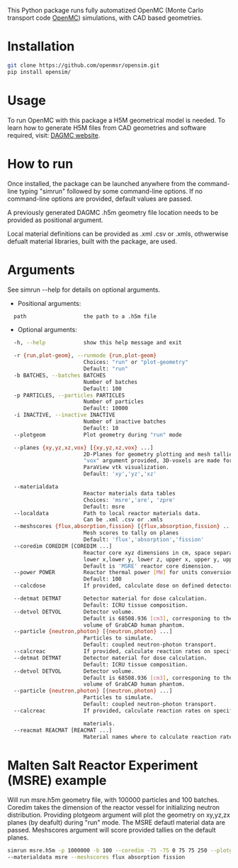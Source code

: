 This Python package runs fully automatized OpenMC (Monte Carlo transport
code [OpenMC](https://github.com/openmc-dev/openmc)) simulations, with CAD based
geometries.

# Installation

```bash
git clone https://github.com/openmsr/opensim.git
pip install opensim/
```

# Usage
To run OpenMC with this package a H5M geometrical model is needed.
To learn how to generate H5M files from CAD geometries and software required,
visit: [DAGMC website](https://svalinn.github.io/DAGMC/).

# How to run

Once installed, the package can be launched anywhere from the command-line typing
"simrun" followed by some command-line options. If no command-line options are
provided, default values are passed.

A previously generated DAGMC .h5m geometry file location needs to be provided as
positional argument.

Local material definitions can be provided as .xml .csv or .xmls, othwerwise
defualt material libraries, built with the package, are used. 

# Arguments
See simrun --help for details on optional arguments.

- Positional arguments:

```bash
  path                  the path to a .h5m file
```

- Optional arguments:
```bash
  -h, --help            show this help message and exit

  -r {run,plot-geom}, --runmode {run,plot-geom}
                        Choices: "run" or "plot-geometry"
                        Default: "run"
  -b BATCHES, --batches BATCHES
                        Number of batches
                        Default: 100
  -p PARTICLES, --particles PARTICLES
                        Number of particles
                        Default: 10000
  -i INACTIVE, --inactive INACTIVE
                        Number of inactive batches
                        Default: 10
  --plotgeom            Plot geometry during "run" mode

  --planes {xy,yz,xz,vox} [{xy,yz,xz,vox} ...]
                        2D-Planes for geometry plotting and mesh tallies. When
                        "vox" argument provided, 3D-voxels are made for
                        ParaView vtk visualization.
                        Default: 'xy','yz','xz'

  --materialdata        
                        Reactor materials data tables
                        Choices: 'msre','are', 'zpre'
                        Default: msre
  --localdata           Path to local reactor materials data.
                        Can be .xml .csv or .xmls
  --meshscores {flux,absorption,fission} [{flux,absorption,fission} ...]
                        Mesh scores to tally on planes
                        Default: 'flux','absorption','fission'
  --coredim COREDIM [COREDIM ...]
                        Reactor core xyz dimensions in cm, space separated, in the order:
                        lower x,lower y, lower z, upper x, upper y, upper z.
                        Default is 'MSRE' reactor core dimension.
  --power POWER         Reactor thermal power [MW] for units conversion.    
                        Default: 100
  --calcdose            If provided, calculate dose on defined detector.

  --detmat DETMAT       Detector material for dose calculation.
                        Default: ICRU tissue composition.
  --detvol DETVOL       Detector volume.
                        Default is 68508.936 [cm3], corresponing to the
                        volume of GrabCAD human phantom.
  --particle {neutron,photon} [{neutron,photon} ...]
                        Particles to simulate.
                        Default: coupled neutron-photon transport.
  --calcreac            If provided, calculate reaction rates on specified
  --detmat DETMAT       Detector material for dose calculation.
                        Default: ICRU tissue composition.
  --detvol DETVOL       Detector volume.
                        Default is 68508.936 [cm3], corresponing to the
                        volume of GrabCAD human phantom.
  --particle {neutron,photon} [{neutron,photon} ...]
                        Particles to simulate.
                        Default: coupled neutron-photon transport.
  --calcreac            If provided, calculate reaction rates on specified

                        materials.
  --reacmat REACMAT [REACMAT ...]
                        Material names where to calculate reaction rates.                  

```
# Malten Salt Reactor Experiment (MSRE) example
Will run msre.h5m geometry file, with 100000 particles and 100 batches. Coredim takes the
dimension of the reactor vessel for initializing neutron distribution. Providing plotgeom argument
will plot the geometry on xy,yz,zx planes (by deafult) during "run" mode. The MSRE defautl material data are passed.
Meshscores argument will score provided tallies on the default planes.

```bash
simrun msre.h5m -p 1000000 -b 100 --coredim -75 -75 0 75 75 250 --plotgeom
--materialdata msre --meshscores flux absorption fission
```
